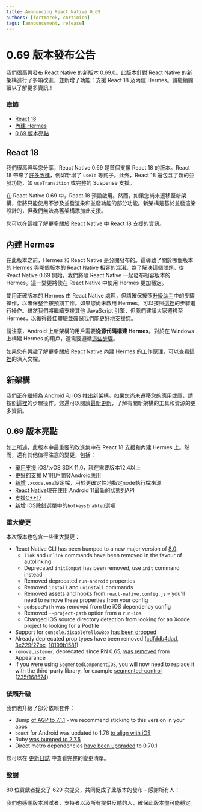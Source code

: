 ```yaml
---
title: Announcing React Native 0.69
authors: [fortmarek, cortinico]
tags: [announcement, release]
---
```


# 0.69 版本發布公告

我們很高興發布 React Native 的新版本 0.69.0。此版本針對 React Native 的新架構進行了多項改進，並新增了功能：支援 React 18 及內建 Hermes。請繼續閱讀以了解更多資訊！

### 章節

- [React 18](/blog/2022/06/21/version-069#react-18)
- [內建 Hermes](/blog/2022/06/21/version-069#bundled-hermes)
- [0.69 版本亮點](/blog/2022/06/21/version-069#highlights-of-069)

<!--truncate-->

## React 18

我們很高興與您分享，React Native 0.69 是首個支援 React 18 的版本。React 18 帶來了[許多改進](https://reactjs.org/blog/2022/03/29/react-v18.html)，例如新增了 `useId` 等鉤子。此外，React 18 還包含了新的並發功能，如 `useTransition` 或完整的 Suspense 支援。

在 React Native 0.69 中，React 18 預設啟用。然而，如果您尚未遷移至新架構，您將只能使用不涉及並發渲染和並發功能的部分功能。新架構是基於並發渲染設計的，但我們無法為舊架構添加此支援。

您可以在[這裡](https://reactnative.dev/docs/0.69/react-18-and-react-native)了解更多關於 React Native 中 React 18 支援的資訊。

## 內建 Hermes

在此版本之前，Hermes 和 React Native 是分開發布的。這導致了關於哪個版本的 Hermes 與哪個版本的 React Native 相容的混淆。為了解決這個問題，從 React Native 0.69 開始，我們將隨 React Native 一起發布相容版本的 Hermes。這一變更將使在 React Native 中使用 Hermes 更加穩定。

使用正確版本的 Hermes 由 React Native 處理，但請確保按照[升級助手](https://react-native-community.github.io/upgrade-helper/?from=0.68.2&to=0.69.0)中的步驟操作，以確保整合按預期工作。如果您尚未啟用 Hermes，可以按照[這裡](/docs/hermes)的步驟進行操作。雖然我們將繼續支援其他 JavaScript 引擎，但我們建議大家遷移至 Hermes，以獲得最佳體驗並確保我們能更好地支援您。

請注意，Android 上新架構的用戶需要**從源代碼構建 Hermes**。對於在 Windows 上構建 Hermes 的用戶，還需要遵循[這些步驟](/architecture/bundled-hermes#android-users-on-new-architecture-building-on-windows)。

如果您有興趣了解更多關於 React Native 內建 Hermes 的工作原理，可以查看[這裡](/architecture/bundled-hermes)的深入文檔。

## 新架構

我們正在繼續為 Android 和 iOS 推出新架構。如果您尚未遷移您的應用或庫，請按照[這裡](https://github.com/reactwg/react-native-new-architecture#guides)的步驟操作。您還可以閱讀[最新更新](/blog/2022/06/16/resources-migrating-your-react-native-library-to-the-new-architecture)，了解有關新架構的工具和資源的更多資訊。

## 0.69 版本亮點

如上所述，此版本中最重要的改進集中在 React 18 支援和內建 Hermes 上。然而，還有其他值得注意的變更，包括：

- [棄用支援](https://github.com/facebook/react-native/commit/982ca30de079d7e80bd0b50365d58b9048fb628f) iOS/tvOS SDK 11.0，現在需要版本12.4以上
- [更好的支援](https://github.com/facebook/react-native/commit/c5babd993a2bed2994ecc4710fa9e424b3e6cfc2) M1用戶開發Android應用
- [新增](https://github.com/facebook/react-native/commit/0480f56c5b5478b6ebe5ad88e347cad2810bfb17) `.xcode.env`設定檔，用於更確定性地指定node執行檔來源
- [React Native現在使用](https://github.com/facebook/react-native/commit/50c8e973f067d4ef1fc3c2eddd360a0709828968) Android 11最新的狀態列API
- [支援C++17](https://github.com/facebook/react-native/commit/c2e4ae39b8a5c6534a3fa4dae4130166eda15169)
- [新增](https://github.com/facebook/react-native/commit/1a1a304ed2023d60547aef65b1a7bf56467edf08) iOS除錯選單中的`hotkeysEnabled`選項

### 重大變更

本次版本也包含一些重大變更：

- React Native CLI has been bumped to a new major version of [8.0](https://github.com/react-native-community/cli/releases/tag/v8.0.0):
  - `link` and `unlink` commands have been removed in the favour of autolinking
  - Deprecated `initCompat` has been removed, use `init` command instead
  - Removed deprecated `run-android` properties
  - Removed `install` and `uninstall` commands
  - Removed assets and hooks from `react-native.config.js` – you'll need to remove these properties from your config
  - `podspecPath` was removed from the iOS dependency config
  - Removed `--project-path` option from a `run-ios`
  - Changed iOS source directory detection from looking for an Xcode project to looking for a Podfile
- Support for `console.disableYellowBox` [has been dropped](https://github.com/facebook/react-native/commit/b633cc130533f0731b2577123282c4530e4f0abe)
- Already deprecated prop types have been removed ([cdfddb4dad](https://github.com/facebook/react-native/commit/cdfddb4dad7c69904850d7e5f089a32a1d3445d1), [3e229f27bc](https://github.com/facebook/react-native/commit/3e229f27bc9c7556876ff776abf70147289d544b), [10199b1581](https://github.com/facebook/react-native/commit/10199b158138b8645550b5579df87e654213fe42))
- `removeListener`, deprecated since RN 0.65, [was removed](https://github.com/facebook/react-native/commit/8dfbed786b40082a7a222e00dc0a621c0695697d) from Appearance
- If you were using `SegmentedComponentIOS`, you will now need to replace it with the third-party library, for example [segmented-control](https://github.com/react-native-segmented-control/segmented-control) ([235f168574](https://github.com/facebook/react-native/commit/235f1685748442553e53f8ec6d904bc0314a8ae6))

### 依賴升級

我們也升級了部分依賴套件：

- Bump [of AGP to 7.1.1](https://github.com/facebook/react-native/commit/200488e87cf4bc355e03c78cd814b97b23452117) - we recommend sticking to this version in your apps
- `boost` for Android was updated to 1.76 [to align with iOS](https://github.com/facebook/react-native/commit/5cd6367f0b86543274a15bb6d0e53a8545fed845)
- Ruby [was bumped to 2.7.5](https://github.com/facebook/react-native/commit/2c87b7466e098c5cd230e02b279fc7bc7a357615)
- Direct metro dependencies [have been upgraded](https://github.com/facebook/react-native/commit/b74e964e705c40834acad7020562e870cdad9db1) to 0.70.1

您可以在 [更新日誌](https://github.com/facebook/react-native/blob/main/CHANGELOG.md#0690) 中查看完整的變更清單。

### 致謝

80 位貢獻者提交了 629 次提交，共同促成了此版本的發布 - 感謝所有人！

我們也感謝版本測試者、支持者以及所有提供反饋的人，確保此版本盡可能穩定。